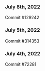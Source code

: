 ### July 8th, 2022

Commit #129242

### July 5th, 2022

Commit #314353


### July 4th, 2022

Commit #72281
